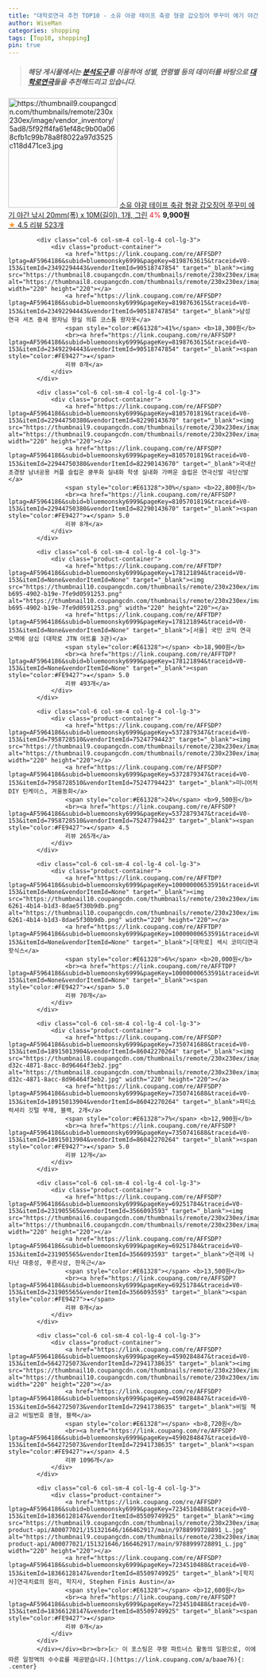```yaml
---
title: "대학로연극 추천 TOP10 - 소유 야광 테이프 축광 형광 갑오징어 쭈꾸미 에기 야간 낚시 20mm(폭) x 10M(길이), 1개, 그린"
author: WiseMan
categories: shopping
tags: [Top10, shopping]
pin: true
---
```


> ##### 해당 게시물에서는 [**분석도구**](https://itemscout.io/)를 이용하여 **성별**, **연령별** 등의 데이터를 바탕으로 [**대학로연극**](https://link.coupang.com/a/baae76)들을 추천해드리고 있습니다.
<div class="container"><div class="row">
            <div class="col-6 col-sm-4 col-lg-4 col-lg-3">
                <div class="product-container">
                    <a href="https://link.coupang.com/re/AFFSDP?lptag=AF5964186&subid=bluemoonsky6999&pageKey=6220747360&traceid=V0-153&itemId=12449032441&vendorItemId=86341671844" target="_blank"><img src="https://thumbnail9.coupangcdn.com/thumbnails/remote/230x230ex/image/vendor_inventory/5ad8/5f92ff4fa61ef48c9b00a068cfb1c99b78a8f8022a97d3525c118d471ce3.jpg" alt="https://thumbnail9.coupangcdn.com/thumbnails/remote/230x230ex/image/vendor_inventory/5ad8/5f92ff4fa61ef48c9b00a068cfb1c99b78a8f8022a97d3525c118d471ce3.jpg" width="220" height="220"></a>
                    <a href="https://link.coupang.com/re/AFFSDP?lptag=AF5964186&subid=bluemoonsky6999&pageKey=6220747360&traceid=V0-153&itemId=12449032441&vendorItemId=86341671844" target="_blank">소유 야광 테이프 축광 형광 갑오징어 쭈꾸미 에기 야간 낚시 20mm(폭) x 10M(길이), 1개, 그린</a>
                    <span style="color:#E61328">4%</span> <b>9,900원</b>
                    <br><a href="https://link.coupang.com/re/AFFSDP?lptag=AF5964186&subid=bluemoonsky6999&pageKey=6220747360&traceid=V0-153&itemId=12449032441&vendorItemId=86341671844" target="_blank"><span style="color:#FE9427">★</span> 4.5
                    리뷰 523개</a>
                </div>
            </div>
            
            <div class="col-6 col-sm-4 col-lg-4 col-lg-3">
                <div class="product-container">
                    <a href="https://link.coupang.com/re/AFFSDP?lptag=AF5964186&subid=bluemoonsky6999&pageKey=8198763615&traceid=V0-153&itemId=23492294443&vendorItemId=90518747854" target="_blank"><img src="https://thumbnail8.coupangcdn.com/thumbnails/remote/230x230ex/image/vendor_inventory/cac2/b98b3e3db6403c0a2d4c3c516b248b80868ed15cb161acab8eec6fbe5d67.jpg" alt="https://thumbnail8.coupangcdn.com/thumbnails/remote/230x230ex/image/vendor_inventory/cac2/b98b3e3db6403c0a2d4c3c516b248b80868ed15cb161acab8eec6fbe5d67.jpg" width="220" height="220"></a>
                    <a href="https://link.coupang.com/re/AFFSDP?lptag=AF5964186&subid=bluemoonsky6999&pageKey=8198763615&traceid=V0-153&itemId=23492294443&vendorItemId=90518747854" target="_blank">남성 연극 셔츠 중세 왕자님 왕실 의류 코스튬 왕자옷</a>
                    <span style="color:#E61328">41%</span> <b>18,300원</b>
                    <br><a href="https://link.coupang.com/re/AFFSDP?lptag=AF5964186&subid=bluemoonsky6999&pageKey=8198763615&traceid=V0-153&itemId=23492294443&vendorItemId=90518747854" target="_blank"><span style="color:#FE9427">★</span> 
                    리뷰 0개</a>
                </div>
            </div>
            
            <div class="col-6 col-sm-4 col-lg-4 col-lg-3">
                <div class="product-container">
                    <a href="https://link.coupang.com/re/AFFSDP?lptag=AF5964186&subid=bluemoonsky6999&pageKey=8105701819&traceid=V0-153&itemId=22944750380&vendorItemId=82290143670" target="_blank"><img src="https://thumbnail9.coupangcdn.com/thumbnails/remote/230x230ex/image/vendor_inventory/6289/9bc6ffd18f5eeea292e7e9d6df824834ece6b915409ed6a7dd26cd69bf2d.jpg" alt="https://thumbnail9.coupangcdn.com/thumbnails/remote/230x230ex/image/vendor_inventory/6289/9bc6ffd18f5eeea292e7e9d6df824834ece6b915409ed6a7dd26cd69bf2d.jpg" width="220" height="220"></a>
                    <a href="https://link.coupang.com/re/AFFSDP?lptag=AF5964186&subid=bluemoonsky6999&pageKey=8105701819&traceid=V0-153&itemId=22944750380&vendorItemId=82290143670" target="_blank">국내산 초경량 남녀공용 커플 슬립온 쿵푸화 실내화 학생 실내화 가벼운 슬립온 연극신발 극단신발</a>
                    <span style="color:#E61328">30%</span> <b>22,800원</b>
                    <br><a href="https://link.coupang.com/re/AFFSDP?lptag=AF5964186&subid=bluemoonsky6999&pageKey=8105701819&traceid=V0-153&itemId=22944750380&vendorItemId=82290143670" target="_blank"><span style="color:#FE9427">★</span> 5.0
                    리뷰 8개</a>
                </div>
            </div>
            
            <div class="col-6 col-sm-4 col-lg-4 col-lg-3">
                <div class="product-container">
                    <a href="https://link.coupang.com/re/AFFTDP?lptag=AF5964186&subid=bluemoonsky6999&pageKey=178121894&traceid=V0-153&itemId=None&vendorItemId=None" target="_blank"><img src="https://thumbnail10.coupangcdn.com/thumbnails/remote/230x230ex/image/travel_reactor/travelSeller/common/A00186946/de813bc4-b695-4902-b19e-7fe9d0591253.png" alt="https://thumbnail10.coupangcdn.com/thumbnails/remote/230x230ex/image/travel_reactor/travelSeller/common/A00186946/de813bc4-b695-4902-b19e-7fe9d0591253.png" width="220" height="220"></a>
                    <a href="https://link.coupang.com/re/AFFTDP?lptag=AF5964186&subid=bluemoonsky6999&pageKey=178121894&traceid=V0-153&itemId=None&vendorItemId=None" target="_blank">[서울] 국민 코믹 연극 오백에 삼십 (대학로 JTN 아트홀 3관)</a>
                    <span style="color:#E61328"></span> <b>18,900원</b>
                    <br><a href="https://link.coupang.com/re/AFFTDP?lptag=AF5964186&subid=bluemoonsky6999&pageKey=178121894&traceid=V0-153&itemId=None&vendorItemId=None" target="_blank"><span style="color:#FE9427">★</span> 5.0
                    리뷰 493개</a>
                </div>
            </div>
            
            <div class="col-6 col-sm-4 col-lg-4 col-lg-3">
                <div class="product-container">
                    <a href="https://link.coupang.com/re/AFFSDP?lptag=AF5964186&subid=bluemoonsky6999&pageKey=5372879347&traceid=V0-153&itemId=7958728510&vendorItemId=75247794423" target="_blank"><img src="https://thumbnail9.coupangcdn.com/thumbnails/remote/230x230ex/image/rs_quotation_api/jyfgjtcc/1f9a6d03401449608a296e010d88e679.jpg" alt="https://thumbnail9.coupangcdn.com/thumbnails/remote/230x230ex/image/rs_quotation_api/jyfgjtcc/1f9a6d03401449608a296e010d88e679.jpg" width="220" height="220"></a>
                    <a href="https://link.coupang.com/re/AFFSDP?lptag=AF5964186&subid=bluemoonsky6999&pageKey=5372879347&traceid=V0-153&itemId=7958728510&vendorItemId=75247794423" target="_blank">미니어처 DIY 틴케이스, 겨울동화</a>
                    <span style="color:#E61328">24%</span> <b>9,500원</b>
                    <br><a href="https://link.coupang.com/re/AFFSDP?lptag=AF5964186&subid=bluemoonsky6999&pageKey=5372879347&traceid=V0-153&itemId=7958728510&vendorItemId=75247794423" target="_blank"><span style="color:#FE9427">★</span> 4.5
                    리뷰 265개</a>
                </div>
            </div>
            
            <div class="col-6 col-sm-4 col-lg-4 col-lg-3">
                <div class="product-container">
                    <a href="https://link.coupang.com/re/AFFTDP?lptag=AF5964186&subid=bluemoonsky6999&pageKey=10000000653591&traceid=V0-153&itemId=None&vendorItemId=None" target="_blank"><img src="https://thumbnail10.coupangcdn.com/thumbnails/remote/230x230ex/image/travel_reactor/travelSeller/common/A00649546/7ab9c8a4-6261-4b14-b1d3-8dae5f30b9db.png" alt="https://thumbnail10.coupangcdn.com/thumbnails/remote/230x230ex/image/travel_reactor/travelSeller/common/A00649546/7ab9c8a4-6261-4b14-b1d3-8dae5f30b9db.png" width="220" height="220"></a>
                    <a href="https://link.coupang.com/re/AFFTDP?lptag=AF5964186&subid=bluemoonsky6999&pageKey=10000000653591&traceid=V0-153&itemId=None&vendorItemId=None" target="_blank">[대학로] 섹시 코미디연극 핫식스</a>
                    <span style="color:#E61328">6%</span> <b>20,000원</b>
                    <br><a href="https://link.coupang.com/re/AFFTDP?lptag=AF5964186&subid=bluemoonsky6999&pageKey=10000000653591&traceid=V0-153&itemId=None&vendorItemId=None" target="_blank"><span style="color:#FE9427">★</span> 5.0
                    리뷰 70개</a>
                </div>
            </div>
            
            <div class="col-6 col-sm-4 col-lg-4 col-lg-3">
                <div class="product-container">
                    <a href="https://link.coupang.com/re/AFFSDP?lptag=AF5964186&subid=bluemoonsky6999&pageKey=7350741688&traceid=V0-153&itemId=18915013904&vendorItemId=86042270264" target="_blank"><img src="https://thumbnail8.coupangcdn.com/thumbnails/remote/230x230ex/image/retail/images/2023/05/22/13/5/0b319fc5-d32c-4871-8acc-8d96464f3eb2.jpg" alt="https://thumbnail8.coupangcdn.com/thumbnails/remote/230x230ex/image/retail/images/2023/05/22/13/5/0b319fc5-d32c-4871-8acc-8d96464f3eb2.jpg" width="220" height="220"></a>
                    <a href="https://link.coupang.com/re/AFFSDP?lptag=AF5964186&subid=bluemoonsky6999&pageKey=7350741688&traceid=V0-153&itemId=18915013904&vendorItemId=86042270264" target="_blank">파티쇼 럭셔리 깃털 부채, 블랙, 2개</a>
                    <span style="color:#E61328">7%</span> <b>12,900원</b>
                    <br><a href="https://link.coupang.com/re/AFFSDP?lptag=AF5964186&subid=bluemoonsky6999&pageKey=7350741688&traceid=V0-153&itemId=18915013904&vendorItemId=86042270264" target="_blank"><span style="color:#FE9427">★</span> 5.0
                    리뷰 12개</a>
                </div>
            </div>
            
            <div class="col-6 col-sm-4 col-lg-4 col-lg-3">
                <div class="product-container">
                    <a href="https://link.coupang.com/re/AFFSDP?lptag=AF5964186&subid=bluemoonsky6999&pageKey=69251784&traceid=V0-153&itemId=231905565&vendorItemId=3566093593" target="_blank"><img src="https://thumbnail6.coupangcdn.com/thumbnails/remote/230x230ex/image/vendor_inventory/bab6/785dfa6a77eb1b8524ceb4d7eaadff06b5a513eaa44fdaa2c84c85d60bc2.jpg" alt="https://thumbnail6.coupangcdn.com/thumbnails/remote/230x230ex/image/vendor_inventory/bab6/785dfa6a77eb1b8524ceb4d7eaadff06b5a513eaa44fdaa2c84c85d60bc2.jpg" width="220" height="220"></a>
                    <a href="https://link.coupang.com/re/AFFSDP?lptag=AF5964186&subid=bluemoonsky6999&pageKey=69251784&traceid=V0-153&itemId=231905565&vendorItemId=3566093593" target="_blank">연극에 나타난 대중성, 푸른사상, 한옥근</a>
                    <span style="color:#E61328"></span> <b>13,500원</b>
                    <br><a href="https://link.coupang.com/re/AFFSDP?lptag=AF5964186&subid=bluemoonsky6999&pageKey=69251784&traceid=V0-153&itemId=231905565&vendorItemId=3566093593" target="_blank"><span style="color:#FE9427">★</span> 
                    리뷰 0개</a>
                </div>
            </div>
            
            <div class="col-6 col-sm-4 col-lg-4 col-lg-3">
                <div class="product-container">
                    <a href="https://link.coupang.com/re/AFFSDP?lptag=AF5964186&subid=bluemoonsky6999&pageKey=4590284847&traceid=V0-153&itemId=5642725073&vendorItemId=72941738635" target="_blank"><img src="https://thumbnail10.coupangcdn.com/thumbnails/remote/230x230ex/image/rs_quotation_api/bxfog6yw/41b5a38551fe4723aa7cabb9baa0a6aa.jpg" alt="https://thumbnail10.coupangcdn.com/thumbnails/remote/230x230ex/image/rs_quotation_api/bxfog6yw/41b5a38551fe4723aa7cabb9baa0a6aa.jpg" width="220" height="220"></a>
                    <a href="https://link.coupang.com/re/AFFSDP?lptag=AF5964186&subid=bluemoonsky6999&pageKey=4590284847&traceid=V0-153&itemId=5642725073&vendorItemId=72941738635" target="_blank">비밀 책 금고 비밀번호 중형, 블랙</a>
                    <span style="color:#E61328"></span> <b>8,720원</b>
                    <br><a href="https://link.coupang.com/re/AFFSDP?lptag=AF5964186&subid=bluemoonsky6999&pageKey=4590284847&traceid=V0-153&itemId=5642725073&vendorItemId=72941738635" target="_blank"><span style="color:#FE9427">★</span> 4.5
                    리뷰 1096개</a>
                </div>
            </div>
            
            <div class="col-6 col-sm-4 col-lg-4 col-lg-3">
                <div class="product-container">
                    <a href="https://link.coupang.com/re/AFFSDP?lptag=AF5964186&subid=bluemoonsky6999&pageKey=7234510488&traceid=V0-153&itemId=18366128147&vendorItemId=85509749925" target="_blank"><img src="https://thumbnail9.coupangcdn.com/thumbnails/remote/230x230ex/image/retail-product-api/A00077021/151321646/166462917/main/9788999728891_L.jpg" alt="https://thumbnail9.coupangcdn.com/thumbnails/remote/230x230ex/image/retail-product-api/A00077021/151321646/166462917/main/9788999728891_L.jpg" width="220" height="220"></a>
                    <a href="https://link.coupang.com/re/AFFSDP?lptag=AF5964186&subid=bluemoonsky6999&pageKey=7234510488&traceid=V0-153&itemId=18366128147&vendorItemId=85509749925" target="_blank">[학지사]연극치료의 원리, 학지사, Stephen Finis Austin</a>
                    <span style="color:#E61328"></span> <b>12,600원</b>
                    <br><a href="https://link.coupang.com/re/AFFSDP?lptag=AF5964186&subid=bluemoonsky6999&pageKey=7234510488&traceid=V0-153&itemId=18366128147&vendorItemId=85509749925" target="_blank"><span style="color:#FE9427">★</span> 
                    리뷰 0개</a>
                </div>
            </div>
            </div></div><br><br>[👉 이 포스팅은 쿠팡 파트너스 활동의 일환으로, 이에 따른 일정액의 수수료를 제공받습니다.](https://link.coupang.com/a/baae76){: .center}